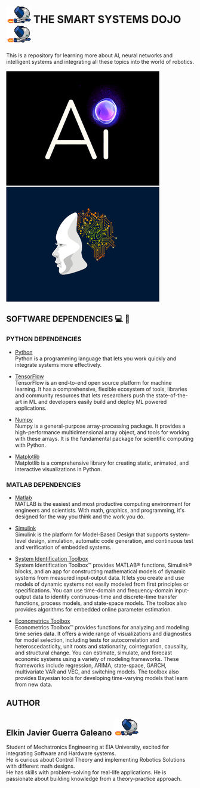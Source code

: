 # <img src="https://github.com/Elkinmt19/smart-systems-dojo/blob/main/assets/imgs/robotboy_fly.gif"/> THE SMART SYSTEMS DOJO <img src="https://github.com/Elkinmt19/smart-systems-dojo/blob/main/assets/imgs/robotboy_fly.gif"/>

This is a repository for learning more about AI, neural networks and intelligent systems and integrating all these topics into the world of robotics. <br>  
 <img src="https://github.com/Elkinmt19/smart-systems-dojo/blob/main/assets/imgs/ai-sun-type.gif"
      width="410"/>
 <img src="https://github.com/Elkinmt19/smart-systems-dojo/blob/main/assets/imgs/ai-ai.gif"
      width="410"/>

## SOFTWARE DEPENDENCIES :computer: :brain:
### PYTHON DEPENDENCIES
* [Python](https://www.python.org/) <br>
Python is a programming language that lets you work quickly and integrate systems more effectively.  

* [TensorFlow](https://www.tensorflow.org/) <br>
TensorFlow is an end-to-end open source platform for machine learning. It has a comprehensive, flexible ecosystem of tools, libraries and community resources that lets researchers push the state-of-the-art in ML and developers easily build and deploy ML powered applications.
* [Numpy](https://numpy.org/) <br>
Numpy is a general-purpose array-processing package. It provides a high-performance multidimensional array object, and tools for working with these arrays. It is the fundamental package for scientific computing with Python.

* [Matplotlib](https://matplotlib.org/) <br>
Matplotlib is a comprehensive library for creating static, animated, and interactive visualizations in Python.

### MATLAB DEPENDENCIES
* [Matlab](https://matlab.mathworks.com/) <br>
MATLAB is the easiest and most productive computing environment for engineers and scientists. With math, graphics, and programming, it's designed for the way you think and the work you do.

* [Simulink](https://la.mathworks.com/products/simulink.html) <br>
Simulink is the platform for Model-Based Design that supports system-level design, simulation, automatic code generation, and continuous test and verification of embedded systems.

* [System Identification Toolbox](https://la.mathworks.com/help/ident/) <br>
System Identification Toolbox™ provides MATLAB® functions, Simulink® blocks, and an app for constructing mathematical models of dynamic systems from measured input-output data. It lets you create and use models of dynamic systems not easily modeled from first principles or specifications. You can use time-domain and frequency-domain input-output data to identify continuous-time and discrete-time transfer functions, process models, and state-space models. The toolbox also provides algorithms for embedded online parameter estimation.

* [Econometrics Toolbox](https://la.mathworks.com/help/econ/index.html) <br>
Econometrics Toolbox™ provides functions for analyzing and modeling time series data. It offers a wide range of visualizations and diagnostics for model selection, including tests for autocorrelation and heteroscedasticity, unit roots and stationarity, cointegration, causality, and structural change. You can estimate, simulate, and forecast economic systems using a variety of modeling frameworks. These frameworks include regression, ARIMA, state-space, GARCH, multivariate VAR and VEC, and switching models. The toolbox also provides Bayesian tools for developing time-varying models that learn from new data.
## AUTHOR

## Elkin Javier Guerra Galeano <img src="https://github.com/Elkinmt19/computer-vision-dojo/blob/main/assets/imgs/robotboy_fly.gif"/>

Student of Mechatronics Engineering at EIA University, excited for integrating Software and Hardware systems. <br>
He is curious about Control Theory and implementing Robotics Solutions with different math designs. <br>
He has skills with problem-solving for real-life applications. He is passionate about building knowledge from a theory-practice approach. <br>

